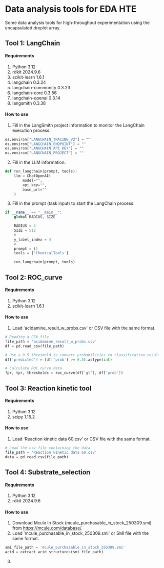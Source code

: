 # **Data analysis tools for EDA HTE**

Some data analysis tools for high-throughput experimentation using the encapsulated droplet array.

## **Tool 1: LangChain**

#### Requirements

1. Python 3.12
2. rdkit 2024.9.6
3. scikit-learn 1.6.1
4. langchain 0.3.24
5. langchain-community 0.3.23
6. langchain-core 0.3.56
7. langchain-openai 0.3.14
8. langsmith 0.3.38

#### How to use

1. Fill in the LangSmith project information to monitor the LangChain execution process.

```python
os.environ["LANGCHAIN_TRACING_V2"] = ""
os.environ["LANGCHAIN_ENDPOINT"] = ""
os.environ["LANGCHAIN_API_KEY"] = ""
os.environ["LANGCHAIN_PROJECT"] = ""
```

2. Fill in the LLM information.

```python
def run_langchain(prompt, tools):
    llm = ChatOpenAI(
        model="",
        api_key="",
        base_url=""
    )
```

3. Fill in the prompt (task input) to start the LangChain process.

```python
if __name__ == "__main__":
    global RADIUS, SIZE

    RADIUS = 3
    SIZE = 512
    #
    y_label_index = 4
    #
    prompt = ()
    tools = ['ChemicalTools']

    run_langchain(prompt, tools)
```

## **Tool 2: ROC_curve**

#### Requirements

1. Python 3.12
2. scikit-learn 1.6.1

#### How to use

1. Load 'acidamine_result_w_probs.csv' or CSV file with the same format.

```python
# Reading a CSV file
file_path = 'acidamine_result_w_probs.csv'
df = pd.read_csv(file_path)

# Use a 0.5 threshold to convert probabilities to classification results
df['predicted'] = (df['prob'] >= 0.5).astype(int)

# Calculate ROC curve data
fpr, tpr, thresholds = roc_curve(df['gt'], df['prob'])
```

## **Tool 3: Reaction kinetic tool**

#### Requirements

1. Python 3.12
2. scipy 1.15.2

#### How to use

1. Load 'Reaction kinetic data 60.csv' or CSV file with the same format.

```python
# Load the csv file containing the data
file_path = 'Reaction kinetic data 60.csv'
data = pd.read_csv(file_path)
```

## **Tool 4: Substrate_selection**

#### Requirements

1. Python 3.12
2. rdkit 2024.9.6

#### How to use

1. Download Mcule In Stock (mcule_purchasable_in_stock_250309.smi) from https://mcule.com/database/.
2. Load 'mcule_purchasable_in_stock_250309.smi' or SMI file with the same format.

```python
smi_file_path = 'mcule_purchasable_in_stock_250309.smi'
acid = extract_acid_structures(smi_file_path)
```

3. 
